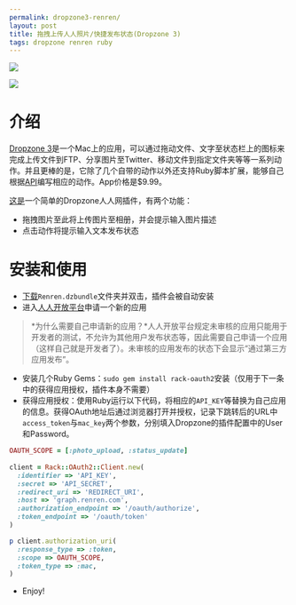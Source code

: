 ```yaml
---
permalink: dropzone3-renren/
layout: post
title: 拖拽上传人人照片/快捷发布状态(Dropzone 3)
tags: dropzone renren ruby
---
```


![](/images/dropzone3-renren.png)

![](/images/dropzone-renren.gif)

# 介绍

[Dropzone 3](http://aptonic.com/dropzone3/)是一个Mac上的应用，可以通过拖动文件、文字至状态栏上的图标来完成上传文件到FTP、分享图片至Twitter、移动文件到指定文件夹等等一系列动作。并且更棒的是，它除了几个自带的动作以外还支持Ruby脚本扩展，能够自己根据[API](https://github.com/aptonic/dropzone3-actions/blob/master/README.md#dropzone-3-api)编写相应的动作。App价格是$9.99。

[这是](https://github.com/blahgeek/dropzone3-actions/tree/master/Renren.dzbundle)一个简单的Dropzone人人网插件，有两个功能：

- 拖拽图片至此将上传图片至相册，并会提示输入图片描述
- 点击动作将提示输入文本发布状态

# 安装和使用

- [下载](https://github.com/blahgeek/dropzone3-actions/tree/master/Renren.dzbundle)`Renren.dzbundle`文件夹并双击，插件会被自动安装
- 进入[人人开放平台](http://app.renren.com/developers/newapp)申请一个新的应用

> *为什么需要自己申请新的应用？*人人开放平台规定未审核的应用只能用于开发者的测试，不允许为其他用户发布状态等，因此需要自己申请一个应用（这样自己就是开发者了）。未审核的应用发布的状态下会显示“通过第三方应用发布”。

- 安装几个Ruby Gems：`sudo gem install rack-oauth2`安装（仅用于下一条中的获得应用授权，插件本身不需要）
- 获得应用授权：使用Ruby运行以下代码，将相应的`API_KEY`等替换为自己应用的信息。获得OAuth地址后通过浏览器打开并授权，记录下跳转后的URL中`access_token`与`mac_key`两个参数，分别填入Dropzone的插件配置中的User和Password。

```ruby
OAUTH_SCOPE = [:photo_upload, :status_update]
 
client = Rack::OAuth2::Client.new(
  :identifier => 'API_KEY',
  :secret => 'API_SECRET',
  :redirect_uri => 'REDIRECT_URI',
  :host => 'graph.renren.com',
  :authorization_endpoint => '/oauth/authorize',
  :token_endpoint => '/oauth/token'
)

p client.authorization_uri(
  :response_type => :token,
  :scope => OAUTH_SCOPE, 
  :token_type => :mac,
)
```

- Enjoy!

